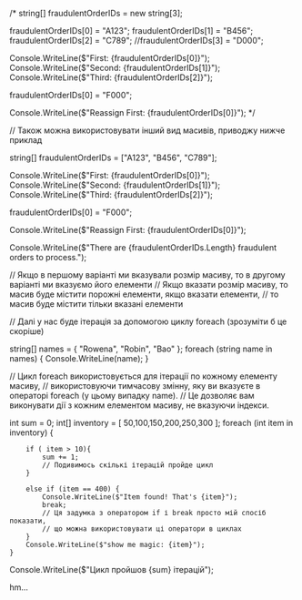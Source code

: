 /*
string[] fraudulentOrderIDs = new string[3];

fraudulentOrderIDs[0] = "A123";
fraudulentOrderIDs[1] = "B456";
fraudulentOrderIDs[2] = "C789";
//fraudulentOrderIDs[3] = "D000";

Console.WriteLine($"First: {fraudulentOrderIDs[0]}");
Console.WriteLine($"Second: {fraudulentOrderIDs[1]}");
Console.WriteLine($"Third: {fraudulentOrderIDs[2]}");

fraudulentOrderIDs[0] = "F000";

Console.WriteLine($"Reassign First: {fraudulentOrderIDs[0]}");
*/

// Також можна використовувати інший вид масивів, приводжу нижче приклад

string[] fraudulentOrderIDs = ["A123", "B456", "C789"];

Console.WriteLine($"First: {fraudulentOrderIDs[0]}");
Console.WriteLine($"Second: {fraudulentOrderIDs[1]}");
Console.WriteLine($"Third: {fraudulentOrderIDs[2]}");

fraudulentOrderIDs[0] = "F000";

Console.WriteLine($"Reassign First: {fraudulentOrderIDs[0]}");

Console.WriteLine($"There are {fraudulentOrderIDs.Length} fraudulent orders to process.");

// Якщо в першому варіанті ми вказували розмір масиву, то в другому варіанті ми вказуємо його елементи
// Якщо вказати розмір масиву, то масив буде містити порожні елементи, якщо вказати елементи,
// то масив буде містити тільки вказані елементи

// Далі у нас буде ітерація за допомогою циклу foreach (зрозуміти б це скоріше)

string[] names = { "Rowena", "Robin", "Bao" };
foreach (string name in names)
{
    Console.WriteLine(name);
}

// Цикл foreach використовується для ітерації по кожному елементу масиву,
// використовуючи тимчасову змінну, яку ви вказуєте в операторі foreach (у цьому випадку name).
// Це дозволяє вам виконувати дії з кожним елементом масиву, не вказуючи індекси.

int sum  = 0;
int[] inventory = [
    50,100,150,200,250,300
    ];
    foreach (int item in inventory) {

        if ( item > 10){
            sum += 1;
            // Подивимось скількі ітерацій пройде цикл
        }

        else if (item == 400) {
            Console.WriteLine($"Item found! That's {item}");
            break; 
            // Ця задумка з оператором if і break просто мій спосіб показати, 
            // що можна використовувати ці оператори в циклах
        }
        Console.WriteLine($"show me magic: {item}");
    }
Console.WriteLine($"Цикл пройшов {sum} ітерацій");

hm...